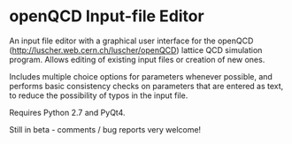 # openQCD Input-file Editor
An input file editor with a graphical user interface for the openQCD (http://luscher.web.cern.ch/luscher/openQCD) lattice QCD simulation program. Allows editing of existing input files or creation of new ones.

Includes multiple choice options for parameters whenever possible, and performs basic consistency checks on parameters that are entered as text, to reduce the possibility of typos in the input file.

Requires Python 2.7 and PyQt4.

Still in beta - comments / bug reports very welcome!
